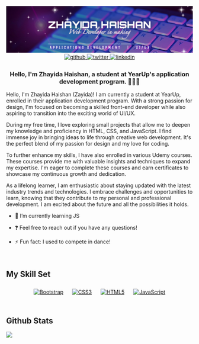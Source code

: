 <img src="4A18F555-92F4-40AB-A256-A7F67CA5296A.jpeg" alt="Banner">

<div align="center">
<a href="https://github.com/ZayidaQ" target="_blank">
<img src=https://img.shields.io/badge/github-%2324292e.svg?&style=for-the-badge&logo=github&logoColor=white alt=github style="margin-bottom: 5px;" />
</a>
<a href="https://twitter.com/ZayidaQ" target="_blank">
<img src=https://img.shields.io/badge/twitter-%2300acee.svg?&style=for-the-badge&logo=twitter&logoColor=white alt=twitter style="margin-bottom: 5px;" />
</a>
<a href="https://linkedin.com/in/zhayida-haishan-279200238" target="_blank">
<img src=https://img.shields.io/badge/linkedin-%231E77B5.svg?&style=for-the-badge&logo=linkedin&logoColor=white alt=linkedin style="margin-bottom: 5px;" />
</a>  
</div> 

### <div align="center">Hello, I'm Zhayida Haishan, a student at YearUp's application development program. 👩🏻‍💻</div>  
  
Hello, I'm Zhayida Haishan (Zayida)! I am currently a student at YearUp, enrolled in their application development program. With a strong passion for design, I'm focused on becoming a skilled front-end developer while also aspiring to transition into the exciting world of UI/UX.

During my free time, I love exploring small projects that allow me to deepen my knowledge and proficiency in HTML, CSS, and JavaScript. I find immense joy in bringing ideas to life through creative web development. It's the perfect blend of my passion for design and my love for coding.

To further enhance my skills, I have also enrolled in various Udemy courses. These courses provide me with valuable insights and techniques to expand my expertise. I'm eager to complete these courses and earn certificates to showcase my continuous growth and dedication.

As a lifelong learner, I am enthusiastic about staying updated with the latest industry trends and technologies. I embrace challenges and opportunities to learn, knowing that they contribute to my personal and professional development. I am excited about the future and all the possibilities it holds.  

- 🌱 I’m currently learning JS  

- ❓ Feel free to reach out if you have any questions!  
  
- ⚡ Fun fact: I used to compete in dance!  

<br />


## My Skill Set 
<div align="center">  
<a href="https://getbootstrap.com/docs/3.4/javascript/" target="_blank"><img style="margin: 10px" src="https://profilinator.rishav.dev/skills-assets/bootstrap-plain.svg" alt="Bootstrap" height="50" /></a>  
<a href="https://www.w3schools.com/css/" target="_blank"><img style="margin: 10px" src="https://profilinator.rishav.dev/skills-assets/css3-original-wordmark.svg" alt="CSS3" height="50" /></a>  
<a href="https://en.wikipedia.org/wiki/HTML5" target="_blank"><img style="margin: 10px" src="https://profilinator.rishav.dev/skills-assets/html5-original-wordmark.svg" alt="HTML5" height="50" /></a>  
<a href="https://www.javascript.com/" target="_blank"><img style="margin: 10px" src="https://profilinator.rishav.dev/skills-assets/javascript-original.svg" alt="JavaScript" height="50" /></a> 
</div>
  
<br/>  

## Github Stats  
<div align="left"><img src="https://github-readme-stats.vercel.app/api/top-langs/?username=ZayidaQ&hide_border=true&layout=compact" align="left" /></div> 

